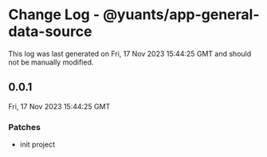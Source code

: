 # Change Log - @yuants/app-general-data-source

This log was last generated on Fri, 17 Nov 2023 15:44:25 GMT and should not be manually modified.

## 0.0.1
Fri, 17 Nov 2023 15:44:25 GMT

### Patches

- init project

